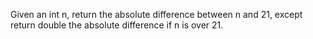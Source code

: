 Given an int n, return the absolute difference between n and 21, except return double the absolute difference if n is over 21.